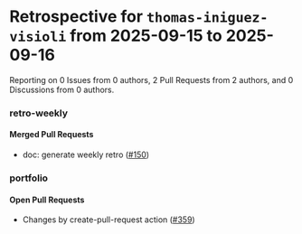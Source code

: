 # Retrospective for `thomas-iniguez-visioli` from 2025-09-15 to 2025-09-16

Reporting on 0 Issues from 0 authors, 2 Pull Requests from 2 authors, and 0 Discussions from 0 authors.


### retro-weekly

#### Merged Pull Requests

- doc: generate weekly retro ([#150](https://github.com/thomas-iniguez-visioli/retro-weekly/pull/150))

### portfolio

#### Open Pull Requests

- Changes by create-pull-request action ([#359](https://github.com/thomas-iniguez-visioli/portfolio/pull/359))